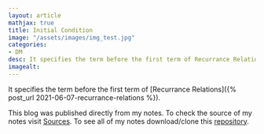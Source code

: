 ```yaml
---
layout: article
mathjax: true
title: Initial Condition
image: "/assets/images/img_test.jpg"
categories:
- DM
desc: It specifies the term before the first term of Recurrance Relations. 
imagealt: 
---
```


It specifies the term before the first term of [Recurrance Relations]({% post_url 2021-06-07-recurrance-relations %}).

This blog was published directly from my notes.
To check the source of my notes visit [Sources](sources.html).
To see all of my notes download/clone this [repository](https://github.com/bovem/CS).